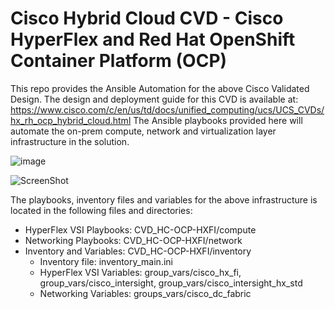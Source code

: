 # Cisco Hybrid Cloud CVD - Cisco HyperFlex and Red Hat OpenShift Container Platform (OCP)

This repo provides the Ansible Automation for the above Cisco Validated Design. The design and deployment guide for this CVD is available at: https://www.cisco.com/c/en/us/td/docs/unified_computing/ucs/UCS_CVDs/hx_rh_ocp_hybrid_cloud.html
The Ansible playbooks provided here will automate the on-prem compute, network and virtualization layer infrastructure in the solution. 

![image](https://www.cisco.com/c/dam/en/us/td/docs/unified_computing/ucs/UCS_CVDs/hx_rh_ocp_hybrid_cloud.docx/_jcr_content/renditions/hx_rh_ocp_hybrid_cloud_39.png)

![ScreenShot](image.png)

The playbooks, inventory files and variables for the above infrastructure is located in the following files and directories:

* HyperFlex VSI Playbooks:  CVD_HC-OCP-HXFI/compute
* Networking Playbooks: CVD_HC-OCP-HXFI/network
* Inventory and Variables: CVD_HC-OCP-HXFI/inventory
  - Inventory file: inventory_main.ini
  - HyperFlex VSI Variables: group_vars/cisco_hx_fi, group_vars/cisco_intersight, group_vars/cisco_intersight_hx_std
  - Networking Variables: groups_vars/cisco_dc_fabric
